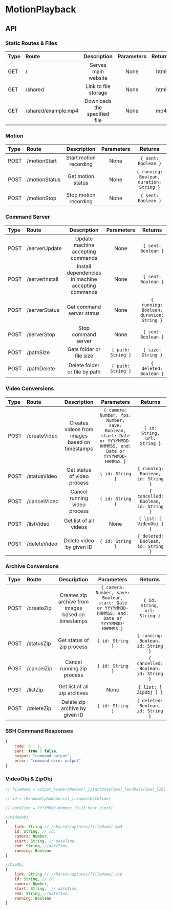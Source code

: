 # MotionPlayback

## API

### Static Routes & Files

|Type|Route|Description|Parameters|Returns|
| :-|:- |:-:|:-:|:-:|
|GET|/|Serves main website|None|html|
|GET|/shared|Link to file storage|None|html|
|GET|/shared/example.mp4|Downloads the specified file|None|mp4|

### Motion

|Type|Route|Description|Parameters|Returns|
| :-|:- |:-:|:-:|:-:|
|POST|/motionStart|Start motion recording|None|`{ sent: Boolean }`|
|POST|/motionStatus|Get motion status|None|`{ running: Boolean, duration: String }`|
|POST|/motionStop|Stop motion recording|None|`{ sent: Boolean }`|

### Command Server

|Type|Route|Description|Parameters|Returns|
| :-|:- |:-:|:-:|:-:|
|POST|/serverUpdate|Update machine accepting commands|None|`{ sent: Boolean }`|
|POST|/serverInstall|Install dependencies in machine accepting commands|None|`{ sent: Boolean }`|
|POST|/serverStatus|Get command server status|None|`{ running: Boolean, duration: String }`|
|POST|/serverStop|Stop command server|None|`{ sent: Boolean }`|
|POST|/pathSize|Gets folder or file size|`{ path: String }`|`{ size: String }`|
|POST|/pathDelete|Delete folder or file by path|`{ path: String }`|`{ deleted: Boolean }`|

### Video Conversions

|Type|Route|Description|Parameters|Returns|
| :-|:- |:-:|:-:|:-:|
|POST|/createVideo|Creates videos from images based on timestamps|`{ camera: Number, fps: Number, save: Boolean, start: Date or YYYYMMDD-HHMMSS, end: Date or YYYYMMDD-HHMMSS }`|`{ id: String, url: String }`|
|POST|/statusVideo|Get status of video process|`{ id: String }`|`{ running: Boolean, id: String }`|
|POST|/cancelVideo|Cancel running video process|`{ id: String }`|`{ cancelled: Boolean, id: String }`|
|POST|/listVideo|Get list of all videos|None|`{ list: [ VideoObj ] }`|
|POST|/deleteVideo|Delete video by given ID|`{ id: String }`|`{ deleted: Boolean, id: String }`|

### Archive Conversions

|Type|Route|Description|Parameters|Returns|
| :-|:- |:-:|:-:|:-:|
|POST|/createZip|Creates zip archive from images based on timestamps|`{ camera: Number, save: Boolean, start: Date or YYYYMMDD-HHMMSS, end: Date or YYYYMMDD-HHMMSS }`|`{ id: String, url: String }`|
|POST|/statusZip|Get status of zip process|`{ id: String }`|`{ running: Boolean, id: String }`|
|POST|/cancelZip|Cancel running zip process|`{ id: String }`|`{ cancelled: Boolean, id: String }`|
|POST|/listZip|Get list of all zip archives|None|`{ list: [ ZipObj ] }`|
|POST|/deleteZip|Delete zip archive by given ID|`{ id: String }`|`{ deleted: Boolean, id: String }`|


### SSH Command Responses

```javascript
{
    code: 0 | 1,
    sent: true | false,
    output: "command output",
    error: "command error output"
}
```

### VideoObj & ZipObj

```javascript
// fileName = output_[cameraNumber]_[startDateTime]_[endDateTime]_[ID]

// id = [RandomAlphaNumeric]_[requestDateTime]

// dateTime = YYYYMMDD-hhmmss (0-23 hour clock)

//VideoObj
{
    link: String // /shared/captures/[fileName].mp4
    id: String, // id,
    camera: Number,
    start: String, // dateTime,
    end: String, //dateTime,
    running: Boolean
}

//ZipObj
{
    link: String // /shared/captures/[fileName].zip
    id: String, // id
    camera: Number,
    start: String,  // dateTime,
    end: String, //dateTime,
    running: Boolean
}
```
